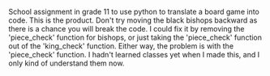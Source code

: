 School assignment in grade 11 to use python to translate a board game into code.
This is the product.
Don't try moving the black bishops backward as there is a chance you will break the code.
I could fix it by removing the 'piece_check' function for bishops, or just taking the 'piece_check' function out of the 'king_check' function.
Either way, the problem is with the 'piece_check' function.
I hadn't learned classes yet when I made this, and I only kind of understand them now.
